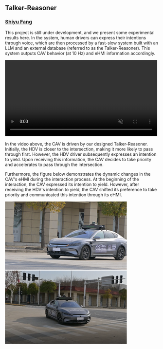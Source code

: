 ## Talker-Reasoner

### [Shiyu Fang](https://fangshiyuu.github.io/)

This project is still under development, and we present some experimental results here. In the system, human drivers can express their intentions through voice, which are then processed by a fast-slow system built with an LLM and an external database (referred to as the Talker-Reasoner). This system outputs CAV behavior (at 10 Hz) and eHMI information accordingly.

<div style="text-align: center;">
  <video muted controls width="500" style="margin-right: 10px;">
    <source src="./src/case.mp4" type="video/mp4">
  </video>
</div>

In the video above, the CAV is driven by our designed Talker-Reasoner. Initially, the HDV is closer to the intersection, making it more likely to pass through first. However, the HDV driver subsequently expresses an intention to yield. Upon receiving this information, the CAV decides to take priority and accelerates to pass through the intersection.

Furthermore, the figure below demonstrates the dynamic changes in the CAV's eHMI during the interaction process. At the beginning of the interaction, the CAV expressed its intention to yield. However, after receiving the HDV's intention to yield, the CAV shifted its preference to take priority and communicated this intention through its eHMI.

<img src="./src/slower.png" alt="framework" width="400"/>

<img src="./src/faster.png" alt="framework" width="400"/>
